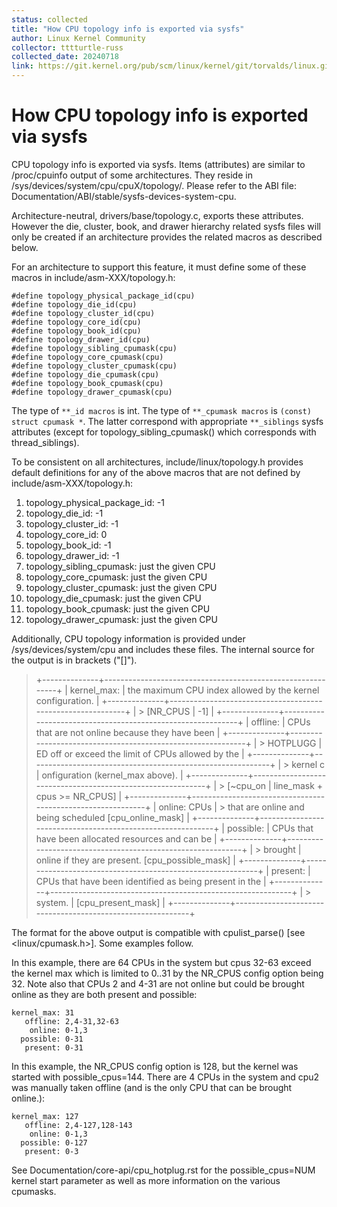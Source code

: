 ```yaml
---
status: collected
title: "How CPU topology info is exported via sysfs"
author: Linux Kernel Community
collector: tttturtle-russ
collected_date: 20240718
link: https://git.kernel.org/pub/scm/linux/kernel/git/torvalds/linux.git/tree/Documentation/admin-guide/cputopology.rst
---
```


# How CPU topology info is exported via sysfs

CPU topology info is exported via sysfs. Items (attributes) are similar
to /proc/cpuinfo output of some architectures. They reside in
/sys/devices/system/cpu/cpuX/topology/. Please refer to the ABI file:
Documentation/ABI/stable/sysfs-devices-system-cpu.

Architecture-neutral, drivers/base/topology.c, exports these attributes.
However the die, cluster, book, and drawer hierarchy related sysfs files
will only be created if an architecture provides the related macros as
described below.

For an architecture to support this feature, it must define some of
these macros in include/asm-XXX/topology.h:

    #define topology_physical_package_id(cpu)
    #define topology_die_id(cpu)
    #define topology_cluster_id(cpu)
    #define topology_core_id(cpu)
    #define topology_book_id(cpu)
    #define topology_drawer_id(cpu)
    #define topology_sibling_cpumask(cpu)
    #define topology_core_cpumask(cpu)
    #define topology_cluster_cpumask(cpu)
    #define topology_die_cpumask(cpu)
    #define topology_book_cpumask(cpu)
    #define topology_drawer_cpumask(cpu)

The type of `**_id macros` is int. The type of `**_cpumask macros` is
`(const) struct cpumask *`. The latter correspond with appropriate
`**_siblings` sysfs attributes (except for topology_sibling_cpumask()
which corresponds with thread_siblings).

To be consistent on all architectures, include/linux/topology.h provides
default definitions for any of the above macros that are not defined by
include/asm-XXX/topology.h:

1)  topology_physical_package_id: -1
2)  topology_die_id: -1
3)  topology_cluster_id: -1
4)  topology_core_id: 0
5)  topology_book_id: -1
6)  topology_drawer_id: -1
7)  topology_sibling_cpumask: just the given CPU
8)  topology_core_cpumask: just the given CPU
9)  topology_cluster_cpumask: just the given CPU
10) topology_die_cpumask: just the given CPU
11) topology_book_cpumask: just the given CPU
12) topology_drawer_cpumask: just the given CPU

Additionally, CPU topology information is provided under
/sys/devices/system/cpu and includes these files. The internal source
for the output is in brackets (\"\[\]\").

> +--------------+------------------------------------------------------------+
> | kernel_max:  | the maximum CPU index allowed by the kernel configuration. |
> +--------------+------------------------------------------------------------+
> | > \[NR_CPUS  | -1\]                                                       |
> +--------------+------------------------------------------------------------+
> | offline:     | CPUs that are not online because they have been            |
> +--------------+------------------------------------------------------------+
> | > HOTPLUGG   | ED off or exceed the limit of CPUs allowed by the          |
> +--------------+------------------------------------------------------------+
> | > kernel c   | onfiguration (kernel_max above).                           |
> +--------------+------------------------------------------------------------+
> | > \[\~cpu_on | line_mask + cpus \>= NR_CPUS\]                             |
> +--------------+------------------------------------------------------------+
> | online: CPUs | > that are online and being scheduled \[cpu_online_mask\]  |
> +--------------+------------------------------------------------------------+
> | possible:    | CPUs that have been allocated resources and can be         |
> +--------------+------------------------------------------------------------+
> | > brought    | online if they are present. \[cpu_possible_mask\]          |
> +--------------+------------------------------------------------------------+
> | present:     | CPUs that have been identified as being present in the     |
> +--------------+------------------------------------------------------------+
> | > system.    | \[cpu_present_mask\]                                       |
> +--------------+------------------------------------------------------------+

The format for the above output is compatible with cpulist_parse() \[see
\<linux/cpumask.h\>\]. Some examples follow.

In this example, there are 64 CPUs in the system but cpus 32-63 exceed
the kernel max which is limited to 0..31 by the NR_CPUS config option
being 32. Note also that CPUs 2 and 4-31 are not online but could be
brought online as they are both present and possible:

    kernel_max: 31
       offline: 2,4-31,32-63
        online: 0-1,3
      possible: 0-31
       present: 0-31

In this example, the NR_CPUS config option is 128, but the kernel was
started with possible_cpus=144. There are 4 CPUs in the system and cpu2
was manually taken offline (and is the only CPU that can be brought
online.):

    kernel_max: 127
       offline: 2,4-127,128-143
        online: 0-1,3
      possible: 0-127
       present: 0-3

See Documentation/core-api/cpu_hotplug.rst for the possible_cpus=NUM
kernel start parameter as well as more information on the various
cpumasks.
